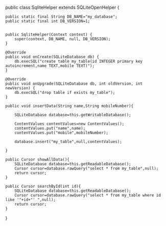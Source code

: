 



public class SqliteHelper extends SQLiteOpenHelper {

    public static final String DB_NAME="my_database";
    public static final int DB_VERSION=1;


    public SqliteHelper(Context context) {
        super(context, DB_NAME, null, DB_VERSION);
    }

    @Override
    public void onCreate(SQLiteDatabase db) {
        db.execSQL("create table my_table(id INTEGER primary key autoincrement,name TEXT,mobile TEXT)");
    }

    @Override
    public void onUpgrade(SQLiteDatabase db, int oldVersion, int newVersion) {
        db.execSQL("drop table if exists my_table");
    }

    public void insertData(String name,String mobileNumber){

        SQLiteDatabase database=this.getWritableDatabase();

        ContentValues contentValues=new ContentValues();
        contentValues.put("name",name);
        contentValues.put("mobile",mobileNumber);

        database.insert("my_table",null,contentValues);

    }

    public Cursor showAllData(){
        SQLiteDatabase database=this.getReadableDatabase();
        Cursor cursor=database.rawQuery("select * from my_table",null);
        return cursor;
    }

    public Cursor searchById(int id){
        SQLiteDatabase database=this.getReadableDatabase();
        Cursor cursor=database.rawQuery("select * from my_table where id like '"+id+"' ",null);
        return cursor;
    }





}
